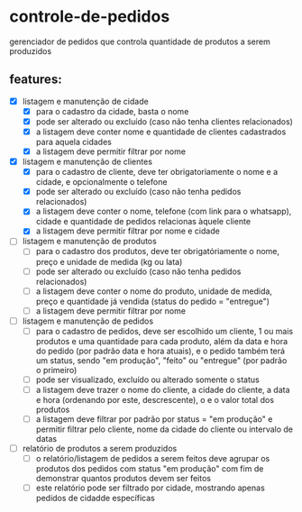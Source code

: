 # controle-de-pedidos
gerenciador de pedidos que controla quantidade de produtos a serem produzidos

## features:
- [x] listagem e manutenção de cidade
  - [x] para o cadastro da cidade, basta o nome
  - [x] pode ser alterado ou excluído (caso não tenha clientes relacionados)
  - [x] a listagem deve conter nome e quantidade de clientes cadastrados para aquela cidades
  - [x] a listagem deve permitir filtrar por nome
- [x] listagem e manutenção de clientes
  - [x] para o cadastro de cliente, deve ter obrigatoriamente o nome e a cidade, e opcionalmente o telefone
  - [x] pode ser alterado ou excluído (caso não tenha pedidos relacionados)
  - [x] a listagem deve conter o nome, telefone (com link para o whatsapp), cidade e quantidade de pedidos relacionas àquele cliente
  - [x] a listagem deve permitir filtrar por nome e cidade
- [ ] listagem e manutenção de produtos
  - [ ] para o cadastro dos produtos, deve ter obrigatóriamente o nome, preço e unidade de medida (kg ou lata)
  - [ ] pode ser alterado ou excluído (caso não tenha pedidos relacionados)
  - [ ] a listagem deve conter o nome do produto, unidade de medida, preço e quantidade já vendida (status do pedido = "entregue")
  - [ ] a listagem deve permitir filtrar por nome
- [ ] listagem e manutenção de pedidos
  - [ ] para o cadastro de pedidos, deve ser escolhido um cliente, 1 ou mais produtos e uma quantidade para cada produto, além da data e hora do pedido (por padrão data e hora atuais), e o pedido também terá um status, sendo "em produção", "feito" ou "entregue" (por padrão o primeiro)
  - [ ] pode ser visualizado, excluído ou alterado somente o status
  - [ ] a listagem deve trazer o nome do cliente, a cidade do cliente, a data e hora (ordenando por este, descrescente), o e o valor total dos produtos
  - [ ] a listagem deve filtrar por padrão por status = "em produção" e permitir filtrar pelo cliente, nome da cidade do cliente ou intervalo de datas
- [ ] relatório de produtos a serem produzidos
  - [ ] o relatório/listagem de pedidos a serem feitos deve agrupar os produtos dos pedidos com status "em produção" com fim de demonstrar quantos produtos devem ser feitos
  - [ ] este relatório pode ser filtrado por cidade, mostrando apenas pedidos de cidadde específicas
